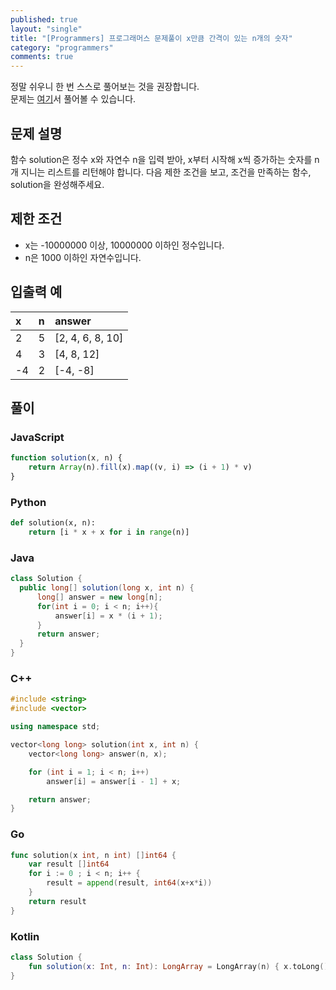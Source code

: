 ```yaml
---
published: true
layout: "single"
title: "[Programmers] 프로그래머스 문제풀이 x만큼 간격이 있는 n개의 숫자"
category: "programmers"
comments: true
---
```


정말 쉬우니 한 번 스스로 풀어보는 것을 권장합니다.  
문제는 [여기](https://programmers.co.kr/learn/courses/30/lessons/12954)서 풀어볼 수 있습니다.

## 문제 설명

함수 solution은 정수 x와 자연수 n을 입력 받아, x부터 시작해 x씩 증가하는 숫자를 n개 지니는 리스트를 리턴해야 합니다. 다음 제한 조건을 보고, 조건을 만족하는 함수, solution을 완성해주세요.

## 제한 조건

- x는 -10000000 이상, 10000000 이하인 정수입니다.
- n은 1000 이하인 자연수입니다.

## 입출력 예

|x|n|answer|
|:-|:-|:-|
|2|5|[2, 4, 6, 8, 10]|
|4|3|[4, 8, 12]|
|-4|2|[-4, -8]|

## 풀이

### JavaScript

```js
function solution(x, n) {
    return Array(n).fill(x).map((v, i) => (i + 1) * v)
}
```

### Python

```py
def solution(x, n):
    return [i * x + x for i in range(n)]
```

### Java

```java
class Solution {
  public long[] solution(long x, int n) {
      long[] answer = new long[n];
      for(int i = 0; i < n; i++){
          answer[i] = x * (i + 1);
      }
      return answer;
  }
}
```

### C++

```cpp
#include <string>
#include <vector>

using namespace std;

vector<long long> solution(int x, int n) {
    vector<long long> answer(n, x);

    for (int i = 1; i < n; i++)
        answer[i] = answer[i - 1] + x;

    return answer;
}
```

### Go

```go
func solution(x int, n int) []int64 {
    var result []int64
    for i := 0 ; i < n; i++ {
        result = append(result, int64(x+x*i))
    }
    return result
}
```

### Kotlin

```kotlin
class Solution {
    fun solution(x: Int, n: Int): LongArray = LongArray(n) { x.toLong() * (it + 1) }
}
```
